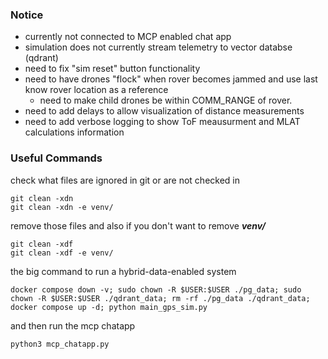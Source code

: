 ### Notice

- currently not connected to MCP enabled chat app
- simulation does not currently stream telemetry to vector databse (qdrant)
- need to fix "sim reset" button functionality
- need to have drones "flock" when rover becomes jammed and use last know rover location as a reference
  - need to make child drones be within COMM_RANGE of rover.
- need to add delays to allow visualization of distance measurements
- need to add verbose logging to show ToF meausurment and MLAT calculations information

### Useful Commands

check what files are ignored in git or are not checked in

```
git clean -xdn
git clean -xdn -e venv/
```

remove those files and also if you don't want to remove ***venv/*** 

```
git clean -xdf
git clean -xdf -e venv/
```

the big command to run a hybrid-data-enabled system

```
docker compose down -v; sudo chown -R $USER:$USER ./pg_data; sudo chown -R $USER:$USER ./qdrant_data; rm -rf ./pg_data ./qdrant_data; docker compose up -d; python main_gps_sim.py
```

and then run the mcp chatapp

```
python3 mcp_chatapp.py
```